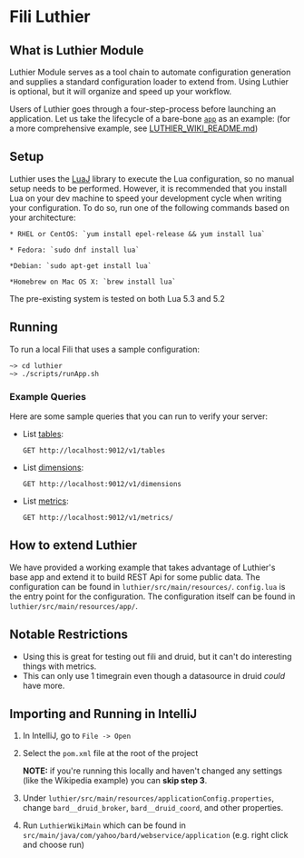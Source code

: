 Fili Luthier
==================================

## What is Luthier Module
Luthier Module serves as a tool chain to automate configuration generation and supplies a standard configuration loader
 to extend from. Using Luthier is optional, but it will organize and speed up your workflow.

Users of Luthier goes through a four-step-process before launching an application. 
 Let us take the lifecycle of a bare-bone [`app`](luthier/src/main/lua/app) as an example:
 (for a more comprehensive example, see [LUTHIER_WIKI_README.md](luthier/LUTHIER_WIKI_README.md))
 
## Setup
Luthier uses the [LuaJ](http://www.luaj.org/luaj/3.0/README.html) library to execute the Lua configuration, so 
no manual setup needs to be performed. However, 
it is recommended that you install Lua on your dev machine to speed your development cycle when writing your 
configuration. To do so, run one of the following commands based on your architecture:

    * RHEL or CentOS: `yum install epel-release && yum install lua`

    * Fedora: `sudo dnf install lua`

    *Debian: `sudo apt-get install lua`

    *Homebrew on Mac OS X: `brew install lua`

The pre-existing system is tested on both Lua 5.3 and 5.2

## Running
To run a local Fili that uses a sample configuration:

```
~> cd luthier
~> ./scripts/runApp.sh
```
 
### Example Queries

Here are some sample queries that you can run to verify your server:

- List [tables](http://localhost:9012/v1/tables):
  
      GET http://localhost:9012/v1/tables

- List [dimensions](http://localhost:9012/v1/dimensions):  

      GET http://localhost:9012/v1/dimensions

- List [metrics](http://localhost:9012/v1/metrics/):
  
      GET http://localhost:9012/v1/metrics/

## How to extend Luthier
We have provided a working example that takes advantage of Luthier's base app and extend it to build REST Api for
some public data. The configuration can be found in `luthier/src/main/resources/`. `config.lua` is the entry point
for the configuration. The configuration itself can be found in `luthier/src/main/resources/app/`.

## Notable Restrictions
- Using this is great for testing out fili and druid, but it can't do interesting things with metrics.
- This can only use 1 timegrain even though a datasource in druid *could* have more.

## Importing and Running in IntelliJ

1. In IntelliJ, go to `File -> Open`

2. Select the `pom.xml` file at the root of the project
    
    **NOTE:** if you're running this locally and haven't changed any settings (like the Wikipedia example) 
    you can **skip step 3**.
3. Under `luthier/src/main/resources/applicationConfig.properties`, change `bard__druid_broker`,
    `bard__druid_coord`, and other properties.
    
4. Run `LuthierWikiMain` which can be found in `src/main/java/com/yahoo/bard/webservice/application`
    (e.g. right click and choose run)
